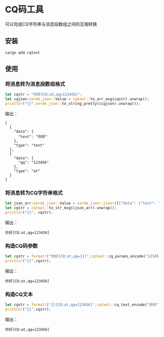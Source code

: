 # CQ码工具

可以完成CQ字符串与消息段数组之间的互相转换

## 安装

```shell
cargo add cqtool
```

## 使用

### 将消息转为消息段数组格式

```rust
let cqstr = "你好[CQ:at,qq=123456]";
let cqjson:serde_json::Value = cqtool::to_arr_msg(cqstr).unwrap();
println!("{}",serde_json::to_string_pretty(&cqjson).unwrap());
```

输出：

```
[
  {
    "data": {
      "text": "你好"
    },
    "type": "text"
  },
  {
    "data": {
      "qq": "123456"
    },
    "type": "at"
  }
]
```

### 将消息转为CQ字符串格式

```rust
let json_arr:serde_json::Value = serde_json::json!([{"data": {"text": "你好"},"type": "text"},{"data": {"qq": "123456"},"type": "at"}]);
let cqstr = cqtool::to_str_msg(&json_arr).unwrap();
println!("{}", cqstr);
```

输出：

```
你好[CQ:at,qq=123456]
```


### 构造CQ码参数

```rust
let cqstr = format!("你好[CQ:at,qq={}]",cqtool::cq_params_encode("123456"));
println!("{}",cqstr);
```

输出：

```
你好[CQ:at,qq=123456]
```

### 构造CQ文本

```rust
let cqstr = format!("{}[CQ:at,qq=123456]",cqtool::cq_text_encode("你好"));
println!("{}",cqstr);
```
输出：

```
你好[CQ:at,qq=123456]
```
